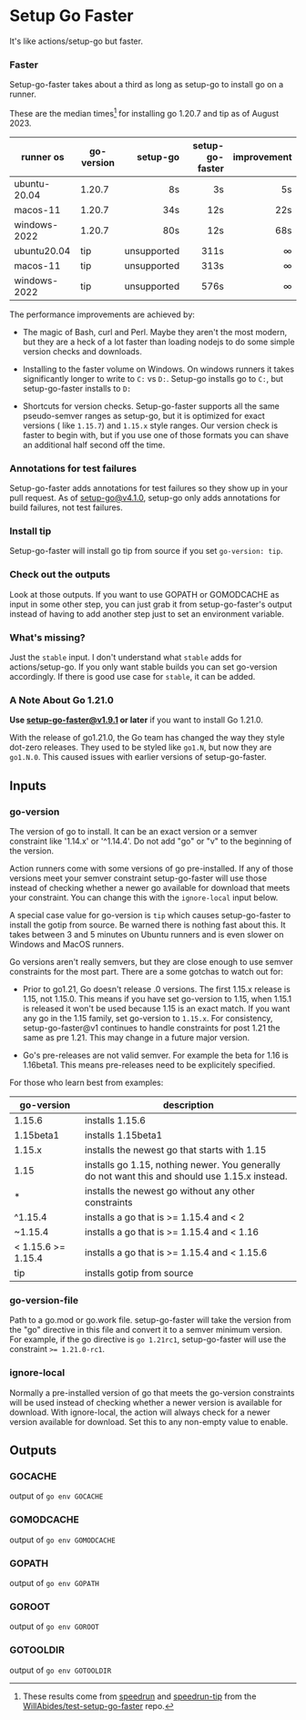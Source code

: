 # Setup Go Faster

It's like actions/setup-go but faster.

### Faster

Setup-go-faster takes about a third as long as setup-go to install go on a
runner.

These are the median times[^perf-note] for installing go 1.20.7 and tip as of
August 2023.

| runner os    | go-version |    setup-go | setup-go-faster | improvement |
|--------------|------------|------------:|----------------:|------------:|
| ubuntu-20.04 | 1.20.7     |          8s |              3s |          5s |
| macos-11     | 1.20.7     |         34s |             12s |         22s |
| windows-2022 | 1.20.7     |         80s |             12s |         68s |
| ubuntu20.04  | tip        | unsupported |            311s |           ∞ |
| macos-11     | tip        | unsupported |            313s |           ∞ |
| windows-2022 | tip        | unsupported |            576s |           ∞ |

The performance improvements are achieved by:

- The magic of Bash, curl and Perl. Maybe they aren't the most modern, but they
  are a heck of a lot faster than loading nodejs to do some simple version
  checks and downloads.

- Installing to the faster volume on Windows. On windows runners it takes
  significantly longer to write to `C:` vs
  `D:`. Setup-go installs go to `C:`, but setup-go-faster installs to `D:`

- Shortcuts for version checks. Setup-go-faster supports all the same
  pseudo-semver ranges as setup-go, but it is optimized for exact versions (
  like `1.15.7`) and `1.15.x` style ranges. Our version check is faster to begin
  with, but if you use one of those formats you can shave an additional half
  second off the time.

### Annotations for test failures

Setup-go-faster adds annotations for test failures so they show up in your
pull request. As of setup-go@v4.1.0, setup-go only adds annotations for
build failures, not test failures.

### Install tip

Setup-go-faster will install go tip from source if you set `go-version: tip`.

### Check out the outputs

Look at those outputs. If you want to use GOPATH or GOMODCACHE as input in some
other step, you can just grab it from setup-go-faster\'s output instead of
having to add another step just to set an environment variable.

### What\'s missing?

Just the `stable` input. I don\'t understand what `stable` adds for
actions/setup-go. If you only want stable builds you can set go-version
accordingly. If there is good use case for `stable`, it can be added.

### A Note About Go 1.21.0

**Use setup-go-faster@v1.9.1 or later** if you want to install Go 1.21.0.

With the release of go1.21.0, the Go team has changed the way they style
dot-zero releases. They used to be styled like `go1.N`, but now they are
`go1.N.0`. This caused issues with earlier versions of setup-go-faster.

<!--- start generated --->

## Inputs

### go-version

The version of go to install. It can be an exact version or a semver constraint like '1.14.x' or '^1.14.4'.
Do not add "go" or "v" to the beginning of the version.

Action runners come with some versions of go pre-installed. If any of those versions meet your semver constraint
setup-go-faster will use those instead of checking whether a newer go available for download that meets your
constraint. You can change this with the `ignore-local` input below.

A special case value for go-version is `tip` which causes setup-go-faster to install the gotip from source. Be
warned there is nothing fast about this. It takes between 3 and 5 minutes on Ubuntu runners and is even slower
on Windows and MacOS runners.

Go versions aren't really semvers, but they are close enough to use semver constraints for the most part.
There are a some gotchas to watch out for:

- Prior to go1.21, Go doesn't release .0 versions. The first 1.15.x release is 1.15, not 1.15.0. This means if you 
  have set go-version to 1.15, when 1.15.1 is released it won't be used because 1.15 is an exact match. If you
  want any go in the 1.15 family, set go-version to `1.15.x`. For consistency, setup-go-faster@v1 continues to
  handle constraints for post 1.21 the same as pre 1.21. This may change in a future major version.

- Go's pre-releases are not valid semver. For example the beta for 1.16 is 1.16beta1. This means pre-releases
  need to be explicitely specified.

For those who learn best from examples:

| go-version         | description                                                                                    |
|--------------------|------------------------------------------------------------------------------------------------|
| 1.15.6             | installs 1.15.6                                                                                |
| 1.15beta1          | installs 1.15beta1                                                                             |
| 1.15.x             | installs the newest go that starts with 1.15                                                   |
| 1.15               | installs go 1.15, nothing newer. You generally do not want this and should use 1.15.x instead. |
| *                  | installs the newest go without any other constraints                                           |
| ^1.15.4            | installs a go that is >= 1.15.4 and < 2                                                        |
| ~1.15.4            | installs a go that is >= 1.15.4 and < 1.16                                                     |
| < 1.15.6 >= 1.15.4 | installs a go that is >= 1.15.4 and < 1.15.6                                                   |
| tip                | installs gotip  from source                                                                    |


### go-version-file

Path to a go.mod or go.work file. setup-go-faster will take the version from the "go" directive
in this file and convert it to a semver minimum version. For example, if the go directive is `go 1.21rc1`,
setup-go-faster will use the constraint `>= 1.21.0-rc1`.


### ignore-local

Normally a pre-installed version of go that meets the go-version constraints will be used instead
of checking whether a newer version is available for download. With ignore-local, the
action will always check for a newer version available for download. Set this to any non-empty value
to enable.


## Outputs

### GOCACHE

output of `go env GOCACHE`

### GOMODCACHE

output of `go env GOMODCACHE`

### GOPATH

output of `go env GOPATH`

### GOROOT

output of `go env GOROOT`

### GOTOOLDIR

output of `go env GOTOOLDIR`
<!--- end generated --->

[^perf-note]: These results come
from [speedrun](https://github.com/WillAbides/test-setup-go-faster/blob/main/.github/workflows/speedrun.yml)
and [speedrun-tip](https://github.com/WillAbides/test-setup-go-faster/blob/main/.github/workflows/speedrun-tip.yml)
from
the [WillAbides/test-setup-go-faster](https://github.com/WillAbides/test-setup-go-faster)
repo.
